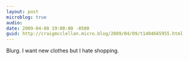 ```yaml
---
layout: post
microblog: true
audio: 
date: 2009-04-08 19:00:00 -0500
guid: http://craigmcclellan.micro.blog/2009/04/09/t1484665955.html
---
```

Blurg. I want new clothes but I hate shopping.
